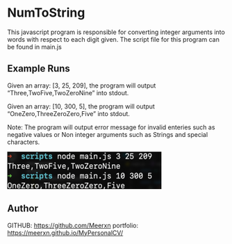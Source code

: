 # NumToString

This javascript program is responsible for converting integer arguments into words with respect to each digit given. The script file for this program can be found in main.js

## Example Runs

Given an array: [3, 25, 209], the program will output “Three,TwoFive,TwoZeroNine” into stdout.

Given an array: [10, 300, 5], the program will output “OneZero,ThreeZeroZero,Five” into stdout.

Note: The program will output error message for invalid enteries such as negative values or Non integer arguments such as Strings and special characters.

![Example Run:](2021-05-02-06-43-32.png)

## Author

GITHUB: https://github.com/Meerxn
portfolio: https://meerxn.github.io/MyPersonalCV/